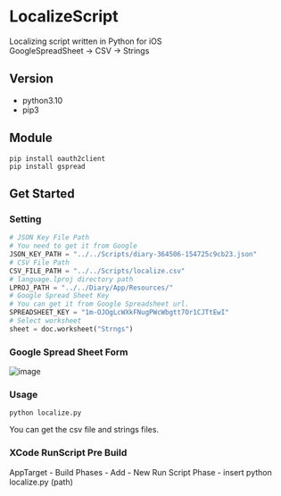 # LocalizeScript
Localizing script written in Python for iOS   
GoogleSpreadSheet -> CSV -> Strings
## Version
- python3.10
- pip3

## Module
```shell
pip install oauth2client   
pip install gspread
```

## Get Started
### Setting
```python
# JSON Key File Path
# You need to get it from Google
JSON_KEY_PATH = "../../Scripts/diary-364506-154725c9cb23.json"
# CSV File Path
CSV_FILE_PATH = "../../Scripts/localize.csv"
# language.lproj directory path
LPROJ_PATH = "../../Diary/App/Resources/"
# Google Spread Sheet Key
# You can get it from Google Spreadsheet url.
SPREADSHEET_KEY = "1m-OJOgLcWXkFNugPWcWbgtt7Or1CJTtEwI"
# Select worksheet
sheet = doc.worksheet("Strngs")
```

### Google Spread Sheet Form
![image](https://user-images.githubusercontent.com/59193640/194016082-f698fd23-30ab-4b3a-8026-1233a95166b0.png)

### Usage
```shell
python localize.py
```
You can get the csv file and strings files.


### XCode RunScript Pre Build
AppTarget - Build Phases - Add - New Run Script Phase - insert python localize.py (path)
